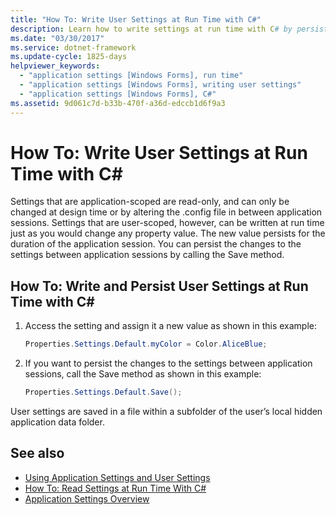 ```yaml
---
title: "How To: Write User Settings at Run Time with C#"
description: Learn how to write settings at run time with C# by persisting the changes to the settings between application sessions by calling the Save method.
ms.date: "03/30/2017"
ms.service: dotnet-framework
ms.update-cycle: 1825-days
helpviewer_keywords:
  - "application settings [Windows Forms], run time"
  - "application settings [Windows Forms], writing user settings"
  - "application settings [Windows Forms], C#"
ms.assetid: 9d061c7d-b33b-470f-a36d-edccb1d6f9a3
---
```

# How To: Write User Settings at Run Time with C\#

Settings that are application-scoped are read-only, and can only be changed at design time or by altering the .config file in between application sessions. Settings that are user-scoped, however, can be written at run time just as you would change any property value. The new value persists for the duration of the application session. You can persist the changes to the settings between application sessions by calling the Save method.

## How To: Write and Persist User Settings at Run Time with C\#

1. Access the setting and assign it a new value as shown in this example:

   ```csharp
   Properties.Settings.Default.myColor = Color.AliceBlue;
   ```

2. If you want to persist the changes to the settings between application sessions, call the Save method as shown in this example:

    ```csharp
    Properties.Settings.Default.Save();
    ```

User settings are saved in a file within a subfolder of the user’s local hidden application data folder.

## See also

- [Using Application Settings and User Settings](using-application-settings-and-user-settings.md)
- [How To: Read Settings at Run Time With C#](how-to-read-settings-at-run-time-with-csharp.md)
- [Application Settings Overview](application-settings-overview.md)
